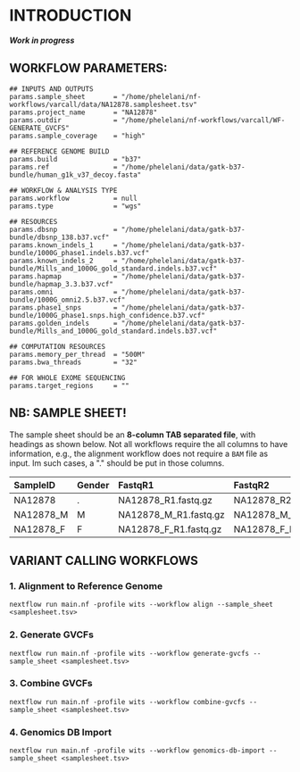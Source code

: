 # INTRODUCTION
**_Work in progress_**

## WORKFLOW PARAMETERS:
```
## INPUTS AND OUTPUTS
params.sample_sheet       = "/home/phelelani/nf-workflows/varcall/data/NA12878.samplesheet.tsv"
params.project_name       = "NA12878"
params.outdir             = "/home/phelelani/nf-workflows/varcall/WF-GENERATE_GVCFS"
params.sample_coverage    = "high"

## REFERENCE GENOME BUILD
params.build              = "b37"
params.ref                = "/home/phelelani/data/gatk-b37-bundle/human_g1k_v37_decoy.fasta" 

## WORKFLOW & ANALYSIS TYPE
params.workflow           = null
params.type               = "wgs"

## RESOURCES
params.dbsnp              = "/home/phelelani/data/gatk-b37-bundle/dbsnp_138.b37.vcf"
params.known_indels_1     = "/home/phelelani/data/gatk-b37-bundle/1000G_phase1.indels.b37.vcf"
params.known_indels_2     = "/home/phelelani/data/gatk-b37-bundle/Mills_and_1000G_gold_standard.indels.b37.vcf"
params.hapmap             = "/home/phelelani/data/gatk-b37-bundle/hapmap_3.3.b37.vcf"
params.omni               = "/home/phelelani/data/gatk-b37-bundle/1000G_omni2.5.b37.vcf"
params.phase1_snps        = "/home/phelelani/data/gatk-b37-bundle/1000G_phase1.snps.high_confidence.b37.vcf"
params.golden_indels      = "/home/phelelani/data/gatk-b37-bundle/Mills_and_1000G_gold_standard.indels.b37.vcf"

## COMPUTATION RESOURCES
params.memory_per_thread  = "500M"
params.bwa_threads        = "32"

## FOR WHOLE EXOME SEQUENCING
params.target_regions     = ""
```

## NB: SAMPLE SHEET!
The sample sheet should be an **8-column TAB separated file**, with headings as shown below. Not all workflows require the all columns to have information, e.g., the alignment workflow does not require a `BAM` file as input. Im such cases, a "." should be put in those columns.

| SampleID | Gender | FastqR1 | FastqR2 | Flowcell | Lane | BAM | gVCF |
| :---- | :---- | :---- | :---- | :---- | :---- | :---- | :---- |
| NA12878 |	. | NA12878\_R1.fastq.gz | NA12878\_R2.fastq.gz | HHTN2BBXX	 | 6 | NA12878.md.recal.cram | . |
| NA12878\_M | M | NA12878\_M\_R1.fastq.gz | NA12878\_M\_R2.fastq.gz | HHTN2BBXX | 6 | NA12878\_M.md.recal.cram | . |
| NA12878\_F | F | NA12878\_F\_R1.fastq.gz | NA12878\_F\_R2.fastq.gz | HHTN2BBXX | 6 | NA12878\_F.md.recal.cram | . |

## VARIANT CALLING WORKFLOWS
### 1. Alignment to Reference Genome
```
nextflow run main.nf -profile wits --workflow align --sample_sheet <samplesheet.tsv>
```

### 2. Generate GVCFs
```
nextflow run main.nf -profile wits --workflow generate-gvcfs --sample_sheet <samplesheet.tsv>
```

### 3. Combine GVCFs
```
nextflow run main.nf -profile wits --workflow combine-gvcfs --sample_sheet <samplesheet.tsv>
```

### 4. Genomics DB Import
```
nextflow run main.nf -profile wits --workflow genomics-db-import --sample_sheet <samplesheet.tsv>
```

<!-- The repos contains individual wrokflows to process cohorts of human genome samples through alignment, calling, joint calling and variant quality score recalibration. Some additional workflows for pre and post BAM/gVCF manipulation/checking are also included. -->

<!-- ## To run -->

<!-- Each folder contains a workflow which is part of the main workflow or a separate workflow to check/prepare the data for a specific part of the main workflow. -->


<!-- ### Main workflow -->
<!-- * **align** - Need to provide a sample sheet containing paths to forward and reverse reads. BWA, Picard MarkDuplicates and GATK BaseRecalibrator are run on the samples. -->
<!-- * **generate-gvcf** - Need to provide a sample sheet with paths to the BAMs. GATKs HaplotypeCaller is run in gVCF mode on the samples. -->
<!-- * **combine-gvcfs** - Need to provide a sample sheet with paths to the gVCFs. GATKs CombineGVCFs is run on all samples. -->
<!-- * **genomics-db-import** - Need to provide a sample sheet with paths to the gVCFs. GATKs GenomicsDBImport is run on all samples. A new database can be created or an existing database can be updated. -->
<!-- * **genome-calling** - Need to provide the path to the combined gVCF. GenotypeGVCFs are run jointly on all samples on full genome. VQSR is also applied to chromosome 1 to 22, X, Y and MT. GenotypeGVCFs are run on chromosome level where SNP and INDEL VQSR are run on genome level (**according to GATKs best practices**). -->
<!-- * **filter-vcf** - Filter final VCFs based on the PASS flag in the FILTER column. Needed after VQSR. -->

<!-- **Note**: Can use **combine-gvcfs** or **genomics-db-import** for combining the gVCFs. **genomics-db-import** is however the latest method and allows for updating of an existing database / combined set. -->

<!-- ### Separate workflows -->
<!-- * **bam-to-cram** - Need to provide a sample sheet with paths to the BAMs. BAMs are converted to CRAM (v3), indexed, stats are calculated and md5sums are generated. -->
<!-- * **cram-to-bam** - Need to provide a sample sheet with paths to the CRAMs. CRAMs are converted to BAM, indexed, stats are calculated and md5sums are generated. -->
<!-- * **cram-to-fastq** - Need to provide a sample sheet with paths to the CRAMs. CRAMs are converted to Fastq (forward and reverse pair). -->
<!-- * **index-bams** - Need to provide a sample sheet with paths to the BAMs. BAMs are indexed. -->
<!-- * **index-vcf** - Need to provide a sample sheet with paths to the VCFs/gVCFs. VCFs/gVCFs are indexed. -->
<!-- * **bam-flagstat** - Need to provide a sample sheet with paths to the BAMs/CRAMs. Flagstat reporsts are created. -->
<!-- * **mt-calling** - Need to provide a samples sheet with paths to BAMs/CRAMs. Mitochondrial variant calling are doen with the Mutect2 pipeline. -->
<!-- * **combine-lanes** - Need to provide a samplesheet to directories with the multi-lane BAMs. BAMs are merged and indexed. -->
<!-- * **validate-gvcf** - Need to provide a samplesheet with path to gVCFs and gender info. gVCF validation are done on chromosome level using GATK's ValidateVariants.  -->
<!-- * **genotype-refinement** - Need to provide a path to the VQSRed VCF. Genotype Refinment are done on chromosome level using GATK's CalculateGenotypePosteriors, VariantFiltration and VariantAnnotator.  -->

<!-- ## Note -->
<!-- * The main workflow can be followed for a single sample or joint calling sample. For a single sample the **combine-gvcfs** or **genomics-db-import** can be skipped and the **genome-calling** configs can point to single sample `.g.vcf`. -->

<!-- ## Example -->
<!-- The GiaB dataset can be downloaded and used for testing -->
<!-- ``` -->
<!-- wget -O NA12878_R1.fastq.gz ftp://ftp-trace.ncbi.nih.gov/giab/ftp/data/NA12878/Garvan_NA12878_HG001_HiSeq_Exome/NIST7035_TAAGGCGA_L001_R1_001.fastq.gz -->
<!-- wget -O NA12878_R2.fastq.gz ftp://ftp-trace.ncbi.nih.gov/giab/ftp/data/NA12878/Garvan_NA12878_HG001_HiSeq_Exome/NIST7035_TAAGGCGA_L001_R2_001.fastq.gz -->
<!-- ``` -->
